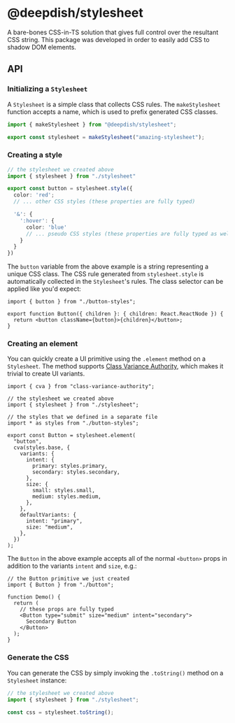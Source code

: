 # @deepdish/stylesheet

A bare-bones CSS-in-TS solution that gives full control over the resultant CSS string. This package was developed in order to easily add CSS to shadow DOM elements.

## API

### Initializing a `Stylesheet`

A `Stylesheet` is a simple class that collects CSS rules. The `makeStylesheet` function accepts a name, which is used to prefix generated CSS classes.

```ts
import { makeStylesheet } from "@deepdish/stylesheet";

export const stylesheet = makeStylesheet("amazing-stylesheet");
```

### Creating a style

```ts
// the stylesheet we created above
import { stylesheet } from "./stylesheet"

export const button = stylesheet.style({
  color: 'red';
  // ... other CSS styles (these properties are fully typed)

  '&': {
    ':hover': {
      color: 'blue'
      // ... pseudo CSS styles (these properties are fully typed as well)
    }
  }
})
```

The `button` variable from the above example is a string representing a unique CSS class. The CSS rule generated from `stylesheet.style` is automatically collected in the `Stylesheet`'s rules. The class selector can be applied like you'd expect:

```tsx
import { button } from "./button-styles";

export function Button({ children }: { children: React.ReactNode }) {
  return <button className={button}>{children}</button>;
}
```

### Creating an element

You can quickly create a UI primitive using the `.element` method on a `Stylesheet`. The method supports [Class Variance Authority](https://cva.style/docs), which makes it trivial to create UI variants.

```tsx
import { cva } from "class-variance-authority";

// the stylesheet we created above
import { stylesheet } from "./stylesheet";

// the styles that we defined in a separate file
import * as styles from "./button-styles";

export const Button = stylesheet.element(
  "button",
  cva(styles.base, {
    variants: {
      intent: {
        primary: styles.primary,
        secondary: styles.secondary,
      },
      size: {
        small: styles.small,
        medium: styles.medium,
      },
    },
    defaultVariants: {
      intent: "primary",
      size: "medium",
    },
  })
);
```

The `Button` in the above example accepts all of the normal `<button>` props in addition to the variants `intent` and `size`, e.g.:

```tsx
// the Button primitive we just created
import { Button } from "./button";

function Demo() {
  return (
    // these props are fully typed
    <Button type="submit" size="medium" intent="secondary">
      Secondary Button
    </Button>
  );
}
```

### Generate the CSS

You can generate the CSS by simply invoking the `.toString()` method on a `Stylesheet` instance:

```ts
// the stylesheet we created above
import { stylesheet } from "./stylesheet";

const css = stylesheet.toString();
```
